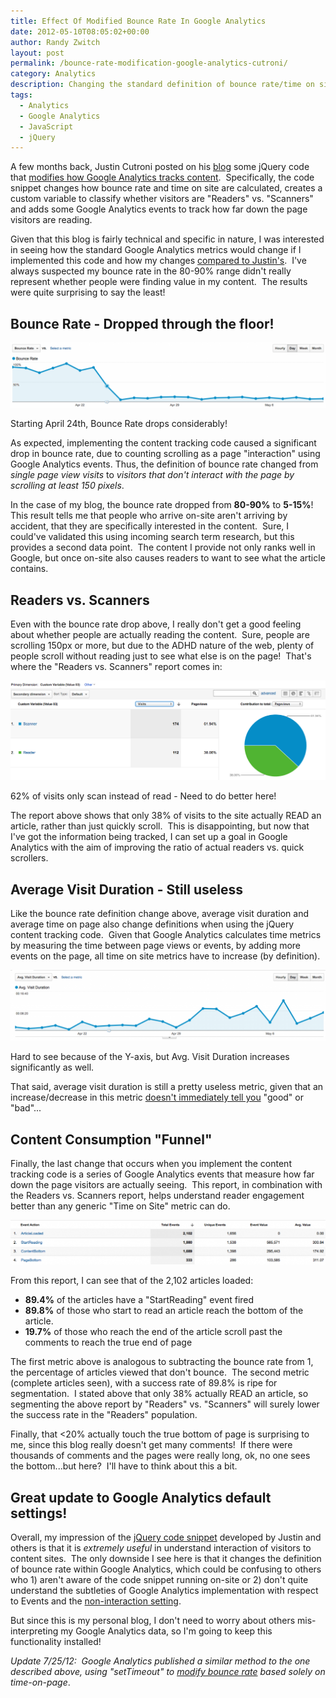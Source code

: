 ```yaml
---
title: Effect Of Modified Bounce Rate In Google Analytics
date: 2012-05-10T08:05:02+00:00
author: Randy Zwitch
layout: post
permalink: /bounce-rate-modification-google-analytics-cutroni/
category: Analytics
description: Changing the standard definition of bounce rate/time on site in Google Analytics can make a huge difference on how you view blog success.
tags:
  - Analytics
  - Google Analytics
  - JavaScript
  - jQuery
---
```

A few months back, Justin Cutroni posted on his <a title="Justin Cutroni web analytics blog" href="http://cutroni.com/blog" target="_blank">blog</a> some jQuery code that <a title="Modifying Bounce Rate and Time on Site in Google Analytics" href="http://cutroni.com/blog/2012/02/21/advanced-content-tracking-with-google-analytics-part-1/" target="_blank">modifies how Google Analytics tracks content</a>.  Specifically, the code snippet changes how bounce rate and time on site are calculated, creates a custom variable to classify whether visitors are "Readers" vs. "Scanners" and adds some Google Analytics events to track how far down the page visitors are reading.

Given that this blog is fairly technical and specific in nature, I was interested in seeing how the standard Google Analytics metrics would change if I implemented this code and how my changes <a title="Justin Cutroni bounce rate code results" href="http://cutroni.com/blog/2012/02/23/advanced-content-tracking-with-google-analytics-part-2/" target="_blank">compared to Justin's</a>.  I've always suspected my bounce rate in the 80-90% range didn't really represent whether people were finding value in my content.  The results were quite surprising to say the least!

## Bounce Rate - Dropped through the floor!

![bounce-rate-graph-google-analytics](/wp-content/uploads/2012/05/bounce-rate-graph-google-analytics-1024x212.png)

<p class="wp-caption-text">
Starting April 24th, Bounce Rate drops considerably!
</p>

As expected, implementing the content tracking code caused a significant drop in bounce rate, due to counting scrolling as a page "interaction" using Google Analytics events. Thus, the definition of bounce rate changed from _single page view visits_ to _visitors that don't interact with the page by scrolling at least 150 pixels_.

In the case of my blog, the bounce rate dropped from **80-90%** to **5-15%**!  This result tells me that people who arrive on-site aren't arriving by accident, that they are specifically interested in the content.  Sure, I could've validated this using incoming search term research, but this provides a second data point.  The content I provide not only ranks well in Google, but once on-site also causes readers to want to see what the article contains.

## Readers vs. Scanners

Even with the bounce rate drop above, I really don't get a good feeling about whether people are actually reading the content.  Sure, people are scrolling 150px or more, but due to the ADHD nature of the web, plenty of people scroll without reading just to see what else is on the page!  That's where the "Readers vs. Scanners" report comes in:

![google-analytics-reader-vs-scanner](/wp-content/uploads/2012/05/google-analytics-reader-vs-scanner.png)

<p class="wp-caption-text">
62% of visits only scan instead of read - Need to do better here!
</p>

The report above shows that only 38% of visits to the site actually READ an article, rather than just quickly scroll.  This is disappointing, but now that I've got the information being tracked, I can set up a goal in Google Analytics with the aim of improving the ratio of actual readers vs. quick scrollers.

## Average Visit Duration - Still useless

Like the bounce rate definition change above, average visit duration and average time on page also change definitions when using the jQuery content tracking code.  Given that Google Analytics calculates time metrics by measuring the time between page views or events, by adding more events on the page, all time on site metrics have to increase (by definition).

![avg-visit-duration-google-analytics](/wp-content/uploads/2012/05/avg-visit-duration-google-analytics-1024x230.png)

<p class="wp-caption-text">
Hard to see because of the Y-axis, but Avg. Visit Duration increases significantly as well.
</p>

That said, average visit duration is still a pretty useless metric, given that an increase/decrease in this metric <a title="Avinash:  You are what you measure" href="http://www.kaushik.net/avinash/measure-choose-smarter-kpis-incentives/" target="_blank">doesn't immediately tell you</a> "good" or "bad"...

## Content Consumption "Funnel"

Finally, the last change that occurs when you implement the content tracking code is a series of Google Analytics events that measure how far down the page visitors are actually seeing.  This report, in combination with the Readers vs. Scanners report, helps understand reader engagement better than any generic "Time on Site" metric can do.

![content-consumption-google-analytics](/wp-content/uploads/2012/05/content-consumption-google-analytics-1024x145.png)

From this report, I can see that of the 2,102 articles loaded:

  * **89.4%** of the articles have a "StartReading" event fired
  * **89.8%** of those who start to read an article reach the bottom of the article.
  * **19.7%** of those who reach the end of the article scroll past the comments to reach the true end of page

The first metric above is analogous to subtracting the bounce rate from 1, the percentage of articles viewed that don't bounce.  The second metric (complete articles seen), with a success rate of 89.8% is ripe for segmentation.  I stated above that only 38% actually READ an article, so segmenting the above report by "Readers" vs. "Scanners" will surely lower the success rate in the "Readers" population.

Finally, that <20% actually touch the true bottom of page is surprising to me, since this blog really doesn't get many comments!  If there were thousands of comments and the pages were really long, ok, no one sees the bottom...but here?  I'll have to think about this a bit.

## Great update to Google Analytics default settings!

Overall, my impression of the <a title="jQuery Google Analytics content tracking snippet" href="http://cutroni.com/blog/2012/02/21/advanced-content-tracking-with-google-analytics-part-1/" target="_blank">jQuery code snippet</a> developed by Justin and others is that it is _extremely useful_ in understand interaction of visitors to content sites.  The only downside I see here is that it changes the definition of bounce rate within Google Analytics, which could be confusing to others who 1) aren't aware of the code snippet running on-site or 2) don't quite understand the subtleties of Google Analytics implementation with respect to Events and the <a title="Google Analytics Non-Interaction Events" href="https://developers.google.com/analytics/devguides/collection/gajs/eventTrackerGuide#non-interaction" target="_blank">non-interaction setting</a>.

But since this is my personal blog, I don't need to worry about others mis-interpreting my Google Analytics data, so I'm going to keep this functionality installed!

_Update 7/25/12:  Google Analytics published a similar method to the one described above, using "setTimeout" to <a title="Google Analytics Modified Bounce Rate article" href="http://analytics.blogspot.com/2012/07/tracking-adjusted-bounce-rate-in-google.html" target="_blank">modify bounce rate</a> based solely on time-on-page_.
